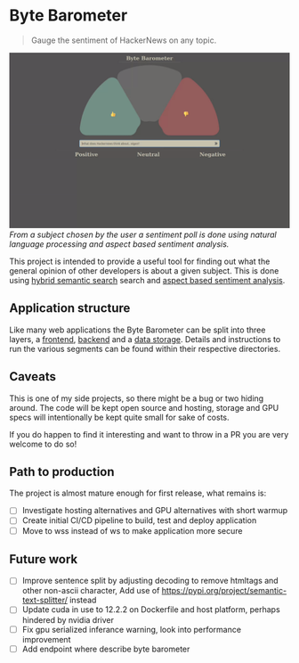 # Byte Barometer

> Gauge the sentiment of HackerNews on any topic.

![Current UI of the Byte Barometer](/bytebarometer.gif?raw=true)
_From a subject chosen by the user a sentiment poll is done using natural language processing and aspect based sentiment analysis._

This project is intended to provide a useful tool for finding out what the general opinion of other developers is about a given subject. This is done using [hybrid semantic search](https://docs.pinecone.io/docs/hybrid-search) search and [aspect based sentiment analysis](https://github.com/yangheng95/PyABSA).

## Application structure

Like many web applications the Byte Barometer can be split into three layers, a [frontend](./frontend/README.md), [backend](./backend/README.md) and a [data storage](https://www.pinecone.io/). Details and instructions to run the various segments can be found within their respective directories.

## Caveats

This is one of my side projects, so there might be a bug or two hiding around. The code will be kept open source and hosting, storage and GPU specs will intentionally be kept quite small for sake of costs.

If you do happen to find it interesting and want to throw in a PR you are very welcome to do so!

## Path to production

The project is almost mature enough for first release, what remains is:

- [ ] Investigate hosting alternatives and GPU alternatives with short warmup
- [ ] Create initial CI/CD pipeline to build, test and deploy application
- [ ] Move to wss instead of ws to make application more secure

## Future work

- [ ] Improve sentence split by adjusting decoding to remove htmltags and other non-ascii character, Add use of https://pypi.org/project/semantic-text-splitter/ instead
- [ ] Update cuda in use to 12.2.2 on Dockerfile and host platform, perhaps hindered by nvidia driver
- [ ] Fix gpu serialized inferance warning, look into performance improvement
- [ ] Add endpoint where describe byte barometer
